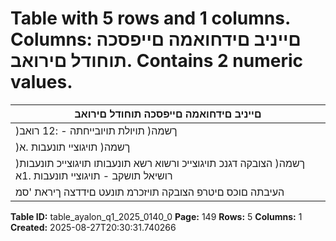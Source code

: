 # Table with 5 rows and 1 columns. Columns: םייניב םידחואמה םייפסכה תוחודל םירואב. Contains 2 numeric values.

| םייניב םידחואמה םייפסכה תוחודל םירואב |
|---|
| )ךשמה( תויולת תויובייחתה - :12 רואב |
| )ךשמה( תויגוציי תונעבות .א |
| )ךשמה( הצובקה דגנכ תויגוצייכ ורשוא רשא תונעבותו תויגוצייכ תונעבות רושיאל תושקב - תויגוציי תונעבות .1א |
| העיבתה םוכס םיטרפ הצובקה תויזכרמ תונעט םידדצה ךיראת 'סמ |

**Table ID:** table_ayalon_q1_2025_0140_0
**Page:** 149
**Rows:** 5
**Columns:** 1
**Created:** 2025-08-27T20:30:31.740266
